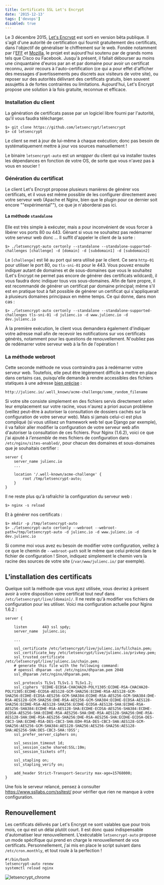 ```yaml
---
title: Certificats SSL Let's Encrypt
date: '2015-12-13'
tags: ['devops']
disabled: true
---
```


Le 3 décembre 2015, [Let's Encrypt](https://letsencrypt.org/) est sorti en version bêta publique. Il s'agit d'une autorité de certification qui fournit gratuitement des certificats, dans l'objectif de généraliser le chiffrement sur le web. Fondée notamment par l'[EFF](https://www.eff.org/) et [Mozilla](https://www.mozilla.org/), le projet est aujourd'hui soutenu par de grands noms tels que Cisco ou Facebook.
Jusqu'à présent, il fallait débourser au moins une cinquantaine d'euros par an et par domaine pour avoir un certificat reconnu, avoir recours à l'auto-certification (ce qui a pour effet d'afficher des messages d'avertissements peu discrets aux visiteurs de votre site), ou reposer sur des autorités délivrant des certificats gratuits, bien souvent assujettis à de fortes contraintes ou limitations. Aujourd'hui, Let's Encrypt propose une solution à la fois gratuite, reconnue et efficace.

### Installation du client

La génération de certificats passe par un logiciel libre fourni par l'autorité, qu'il vous faudra télécharger.

    $> git clone https://github.com/letsencrypt/letsencrypt
    $> cd letsencrypt

Le client se met à jour de lui-même à chaque exécution; donc pas besoin de systématiquement mettre à jour vos sources manuellement&nbsp;!

Le binaire `letsencrypt-auto` est un _wrapper_ du client qui va installer toutes les dépendances en fonction de votre OS, de sorte que vous n'avez pas à vous en soucier&nbsp;!

### Génération du certificat

Le client Let's Encrypt propose plusieurs manières de générer vos certificats, et il vous est même possible de les configurer directement avec votre serveur web (Apache et Nginx, bien que le plugin pour ce dernier soit encore ""expérimental""), ce que je n'aborderai pas ici.

#### La méthode `standalone`

Elle est très simple à exécuter, mais a pour inconvénient de vous forcer à libérer vos ports 80 ou 443. Gênant si vous ne souhaitez pas redémarrer votre serveur web donc ...
Il suffit d'appeler le client de la sorte :

    $> ./letsencrypt-auto certonly --standalone --standalone-supported-challenges [challenge] -d [domain] -d [subdomain1] -d [subdomain2]

Le `[challenge]` est lié au port qui sera utilisé par le client. Ce sera `http-01` pour utiliser le port 80, ou `tls-sni-01` pour le 443. Vous pouvez ensuite indiquer autant de domaines et de sous-domaines que vous le souhaitez (Let's Encrypt ne permet pas encore de générer des certificats wildcard), il vous faudra donc indiquer tous vos sous-domaines. Afin de faire propre, il est recommandé de générer un certificat par domaine principal; même s'il est en pratique tout à fait possible de générer un certificat qui s'appliquerait à plusieurs domaines principaux en même temps. Ce qui donne, dans mon cas&nbsp;:

    $> ./letsencrypt-auto certonly --standalone --standalone-supported-challenges tls-sni-01 -d julienc.io -d www.julienc.io -d dev.julienc.io

À la première exécution, le client vous demandera également d'indiquer votre adresse mail afin de recevoir les notifications sur vos certificats générés, notamment pour les questions de renouvellement.
N'oubliez pas de redémarrer votre serveur web à la fin de l'opération&nbsp;!

### La méthode webroot

Cette seconde méthode ne vous contraindra pas à redémarrer votre serveur web. Toutefois, elle peut être légèrement difficile à mettre en place dans certains cas, puisqu'elle demande à rendre accessibles des fichiers statiques à une adresse [bien précise](https://tools.ietf.org/html/rfc5785) :

    http://julienc.io/.well_known/acme-challenge/some_random_filename

Si votre site consiste simplement en des fichiers servis directement selon leur emplacement sur votre racine, vous n'aurez a priori aucun problème (veillez peut-être à autoriser la consultation de dossiers cachés sur la configuration de votre serveur web). Mais si jamais celui-ci est plus compliqué (si vous utilisez un framework web tel que Django par exemple), il va falloir aller modifier la configuration de votre serveur web afin d'autoriser la consultation de ces fichiers. Pour Nginx (1.6.2), voici ce que j'ai ajouté à _l'ensemble_ de mes fichiers de configuration dans `/etc/nginx/sites-enabled/`, pour chacun des domaines et sous-domaines que je souhaitais certifier&nbsp;:

    server {
        server_name julienc.io
        ...

        location '/.well-known/acme-challenge' {
            root /tmp/letsencrypt-auto;
        }
    }

Il ne reste plus qu'à rafraîchir la configuration du serveur web :

    $> nginx -s reload

Et à générer nos certificats :

    $> mkdir -p /tmp/letsencrypt-auto
    $> ./letsencrypt-auto certonly --webroot --webroot-path=/tmp/letsencrypt-auto -d julienc.io -d www.julienc.io -d dev.julienc.io

Si comme moi vous avez eu besoin de modifier votre configuration, veillez à ce que le chemin de `--webroot-path` soit le même que celui précisé dans le fichier de configuration&nbsp;! Sinon, indiquez simplement le chemin vers la racine des sources de votre site (`/var/www/julienc.io/` par exemple).

## L'installation des certificats

Quelque soit la méthode que vous ayez utilisée, vous devriez à présent avoir à votre disposition votre certificat tout neuf dans `/etc/letsencrypt/live/[domain]/`. Il ne reste qu'à modifier vos fichiers de configuration pour les utiliser.
Voici ma configuration actuelle pour Nginx 1.6.2 :

    server {

        listen       443 ssl spdy;
        server_name  julienc.io;

        ...

        ssl_certificate /etc/letsencrypt/live/julienc.io/fullchain.pem;
        ssl_certificate_key /etc/letsencrypt/live/julienc.io/privkey.pem;
        ssl_trusted_certificate /etc/letsencrypt/live/julienc.io/chain.pem;
        # generate this file with the following command:
        # openssl dhparam -out /etc/nginx/dhparam.pem 2048
        ssl_dhparam /etc/nginx/dhparam.pem;

        ssl_protocols TLSv1 TLSv1.1 TLSv1.2;
        ssl_ciphers 'ECDHE-ECDSA-CHACHA20-POLY1305:ECDHE-RSA-CHACHA20-POLY1305:ECDHE-ECDSA-AES128-GCM-SHA256:ECDHE-RSA-AES128-GCM-SHA256:ECDHE-ECDSA-AES256-GCM-SHA384:ECDHE-RSA-AES256-GCM-SHA384:DHE-RSA-AES128-GCM-SHA256:DHE-RSA-AES256-GCM-SHA384:ECDHE-ECDSA-AES128-SHA256:ECDHE-RSA-AES128-SHA256:ECDHE-ECDSA-AES128-SHA:ECDHE-RSA-AES256-SHA384:ECDHE-RSA-AES128-SHA:ECDHE-ECDSA-AES256-SHA384:ECDHE-ECDSA-AES256-SHA:ECDHE-RSA-AES256-SHA:DHE-RSA-AES128-SHA256:DHE-RSA-AES128-SHA:DHE-RSA-AES256-SHA256:DHE-RSA-AES256-SHA:ECDHE-ECDSA-DES-CBC3-SHA:ECDHE-RSA-DES-CBC3-SHA:EDH-RSA-DES-CBC3-SHA:AES128-GCM-SHA256:AES256-GCM-SHA384:AES128-SHA256:AES256-SHA256:AES128-SHA:AES256-SHA:DES-CBC3-SHA:!DSS';
        ssl_prefer_server_ciphers on;

        ssl_session_timeout 1d;
        ssl_session_cache shared:SSL:10m;
        ssl_session_tickets off;

        ssl_stapling on;
        ssl_stapling_verify on;

        add_header Strict-Transport-Security max-age=15768000;
    }

Une fois le serveur relancé, pensez à consulter https://www.ssllabs.com/ssltest/ pour vérifier que rien ne manque à votre configuration.

## Renouvellement

Les certificats délivrés par Let's Encrypt ne sont valables que pour trois mois, ce qui est un délai plutôt court. Il est donc quasi indispensable d'automatiser leur renouvellement. L'exécutable `letsencrypt-auto` propose un mode spécifique qui prend en charge le renouvellement de vos certificats. Personnellement, j'ai mis en place le script suivant dans `/etc/cron.monthly`, et tout roule à la perfection&nbsp;!

    #!/bin/bash
    letsencrypt-auto renew
    systemctl reload nginx

![letsencrypt_chrome](/static/images/articles/letsencrypt_chrome.png)
